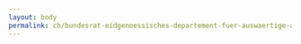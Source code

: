 ```yaml
---
layout: body
permalink: ch/bundesrat-eidgenoessisches-departement-fuer-auswaertige-angelegenheiten-staatssekretariat-politische-direktion-staendige-mission-der-schweiz-beim-buero-der-vereinten-nationen-und-den-anderen-internationalen-organisationen-in-genf/
---
```


